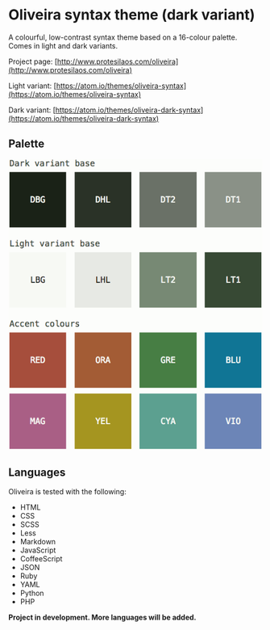 # Oliveira syntax theme (dark variant)

A colourful, low-contrast syntax theme based on a 16-colour palette. Comes in light and dark variants.

Project page: [http://www.protesilaos.com/oliveira](http://www.protesilaos.com/oliveira)

Light variant: [https://atom.io/themes/oliveira-syntax](https://atom.io/themes/oliveira-syntax)

Dark variant: [https://atom.io/themes/oliveira-dark-syntax](https://atom.io/themes/oliveira-dark-syntax)

## Palette

![oliveira colour scheme](https://raw.githubusercontent.com/protesilaos/oliveira/master/img/oliveira_colours.png)

## Languages

Oliveira is tested with the following:

- HTML
- CSS
- SCSS
- Less
- Markdown
- JavaScript
- CoffeeScript
- JSON
- Ruby
- YAML
- Python
- PHP

**Project in development. More languages will be added.**
